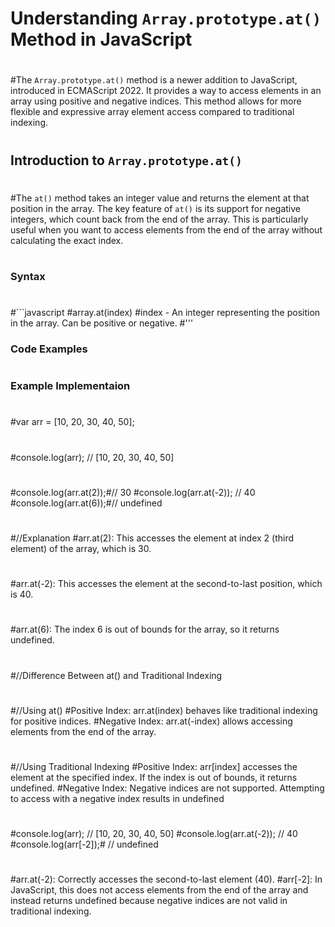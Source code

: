 # Understanding `Array.prototype.at()` Method in JavaScript
#
#The `Array.prototype.at()` method is a newer addition to JavaScript, introduced in ECMAScript 2022. It provides a way to access elements in an array using positive and negative indices. This method allows for more flexible and expressive array element access compared to traditional indexing.
#
## Introduction to `Array.prototype.at()`
#
#The `at()` method takes an integer value and returns the element at that position in the array. The key feature of `at()` is its support for negative integers, which count back from the end of the array. This is particularly useful when you want to access elements from the end of the array without calculating the exact index.
#
### Syntax
#
#```javascript
#array.at(index)
#index - An integer representing the position in the array. Can be positive or negative.
#'''
### Code Examples
#
### Example Implementaion
#
#var arr = [10, 20, 30, 40, 50];
#
#console.log(arr); // [10, 20, 30, 40, 50]
#
#console.log(arr.at(2));#// 30
#console.log(arr.at(-2)); // 40
#console.log(arr.at(6));#// undefined
#
#
#
#//Explanation
#arr.at(2): This accesses the element at index 2 (third element) of the array, which is 30.
#
#arr.at(-2): This accesses the element at the second-to-last position, which is 40.
#
#arr.at(6): The index 6 is out of bounds for the array, so it returns undefined.
#
#
#//Difference Between at() and Traditional Indexing
#
#//Using at()
#Positive Index: arr.at(index) behaves like traditional indexing for positive indices.
#Negative Index: arr.at(-index) allows accessing elements from the end of the array.
#
#//Using Traditional Indexing
#Positive Index: arr[index] accesses the element at the specified index. If the index is out of bounds, it returns undefined.
#Negative Index: Negative indices are not supported. Attempting to access with a negative index results in undefined
#
#console.log(arr); // [10, 20, 30, 40, 50]
#console.log(arr.at(-2)); // 40
#console.log(arr[-2]);# // undefined
#
#arr.at(-2): Correctly accesses the second-to-last element (40).
#arr[-2]: In JavaScript, this does not access elements from the end of the array and instead returns undefined because negative indices are not valid in traditional indexing.

